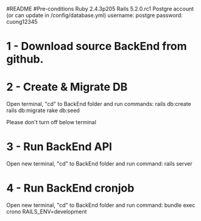 #README
#Pre-conditions
Ruby 2.4.3p205
Rails 5.2.0.rc1
Postgre account (or can update in /config/database.yml)
username: postgre
password: cuong12345

# 1 - Download source BackEnd from github.

# 2 - Create & Migrate DB
Open terminal, "cd" to BackEnd folder and run commands:
rails db:create
rails db:migrate
rake db:seed

Please don't turn off below terminal
# 3 - Run BackEnd API
Open new terminal, "cd" to BackEnd folder and run command:
rails server

# 4 - Run BackEnd cronjob
Open new terminal, "cd" to BackEnd folder and run command:
bundle exec crono RAILS_ENV=development

